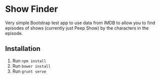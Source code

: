 # Show Finder

Very simple Bootstrap test app to use data from IMDB to allow you to find episodes of shows (currently just Peep Show) by the characters in the episode.

## Installation

1. Run `npm install`
2. Run `bower install`
3. Run `grunt serve`
